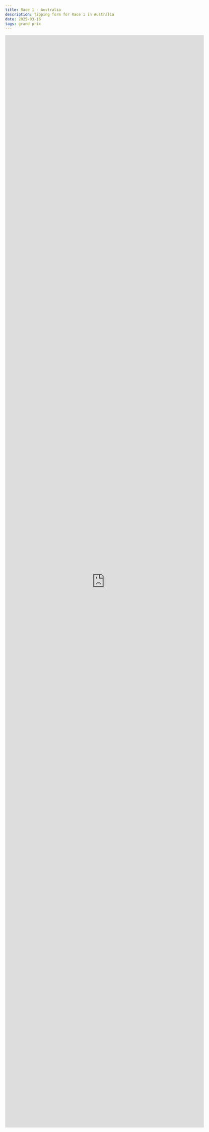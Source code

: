 ```yaml
---
title: Race 1 - Australia
description: Tipping form for Race 1 in Australia
date: 2025-03-16
tags: grand prix
---
```



<iframe src="https://docs.google.com/forms/d/e/1FAIpQLSdQkQUfWZ2i5b4sQf6SNn6RKCJuegAjnJV47F45VotOIxKa6Q/viewform?embedded=true" width="640" height="3505" frameborder="0" marginheight="0" marginwidth="0">Loading…</iframe>
